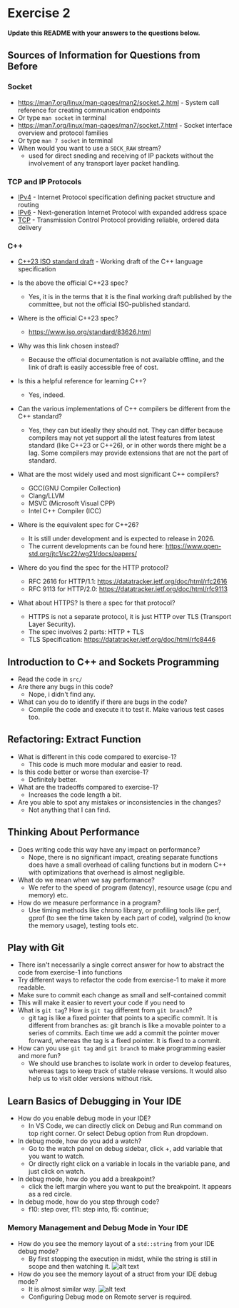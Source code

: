 # Exercise 2

**Update this README with your answers to the questions below.**

## Sources of Information for Questions from Before

### Socket 
- https://man7.org/linux/man-pages/man2/socket.2.html - System call reference
  for creating communication endpoints
- Or type `man socket` in terminal
- https://man7.org/linux/man-pages/man7/socket.7.html - Socket interface 
  overview and protocol families
- Or type `man 7 socket` in terminal
- When would you want to use a `SOCK_RAW` stream?
  - used for direct sneding and receiving of IP packets without the involvement of any transport layer packet handling.

### TCP and IP Protocols
- [IPv4](https://www.rfc-editor.org/info/rfc791) - Internet Protocol 
  specification defining packet structure and routing
- [IPv6](https://www.rfc-editor.org/info/rfc8200) - Next-generation Internet 
  Protocol with expanded address space
- [TCP](https://datatracker.ietf.org/doc/html/rfc9293) - Transmission Control 
  Protocol providing reliable, ordered data delivery
    
### C++
- [C++23 ISO standard draft](https://www.open-std.org/jtc1/sc22/wg21/docs/papers/2023/n4950.pdf) - 
  Working draft of the C++ language specification
- Is the above the official C++23 spec? 
  - Yes, it is in the terms that it is the final working draft published by the committee, but not the official ISO-published standard.
- Where is the official C++23 spec?
  - https://www.iso.org/standard/83626.html
- Why was this link chosen instead?
  - Because the official documentation is not available offline, and the link of draft is easily accessible free of cost.
- Is this a helpful reference for learning C++?
  - Yes, indeed.
- Can the various implementations of C++ compilers be different from the
  C++ standard?
  - Yes, they can but ideally they should not. They can differ because compilers may not yet support all the latest features from latest standard (like C++23 or C++26), or in other words there might be a lag. Some compilers may provide extensions that are not the part of standard.
- What are the most widely used and most significant C++ compilers?
  - GCC(GNU Compiler Collection)
  - Clang/LLVM
  - MSVC (Microsoft Visual CPP)
  - Intel C++ Compiler (ICC)
- Where is the equivalent spec for C++26?
  - It is still under development and is expected to release in 2026.
  - The current developments can be found here: https://www.open-std.org/jtc1/sc22/wg21/docs/papers/

- Where do you find the spec for the HTTP protocol?
  - RFC 2616 for HTTP/1.1: https://datatracker.ietf.org/doc/html/rfc2616
  - RFC 9113 for HTTP/2.0: https://datatracker.ietf.org/doc/html/rfc9113
- What about HTTPS? Is there a spec for that protocol?
  - HTTPS is not a separate protocol, it is just HTTP over TLS (Transport Layer Security).
  - The spec involves 2 parts: HTTP + TLS
  - TLS Specification: https://datatracker.ietf.org/doc/html/rfc8446
## Introduction to C++ and Sockets Programming

- Read the code in `src/`
- Are there any bugs in this code? 
  - Nope, i didn't find any.
- What can you do to identify if there are bugs in the code?
  - Compile the code and execute it  to test it. Make various test cases too.

## Refactoring: Extract Function

- What is different in this code compared to exercise-1?
  - This code is much more modular and easier to read.
- Is this code better or worse than exercise-1?
  - Definitely better.
- What are the tradeoffs compared to exercise-1?
  - Increases the code length a bit.
- Are you able to spot any mistakes or inconsistencies in the changes?
  - Not anything that I can find.
  
## Thinking About Performance

- Does writing code this way have any impact on performance?
  - Nope, there is no significant impact, creating separate functions does have a small overhead of calling functions but in modern C++ with optimizations that overhead is almost negligible.
- What do we mean when we say performance?
  - We refer to the speed of program (latency), resource usage (cpu and memory) etc.
- How do we measure performance in a program?
  - Use timing methods like chrono library, or profiling tools like perf, gprof (to see the time taken by each part of code), valgrind (to know the memory usage), testing tools etc.

## Play with Git

- There isn't necessarily a single correct answer for how to abstract the 
  code from exercise-1 into functions
- Try different ways to refactor the code from exercise-1 to make it more
  readable.
- Make sure to commit each change as small and self-contained commit
- This will make it easier to revert your code if you need to
- What is `git tag`? How is `git tag` different from `git branch`?
  - git tag is like a fixed pointer that points to a specific commit. It is different from branches as: 
  git branch is like a movable pointer to a series of commits. Each time we add a commit the pointer mover forward, whereas the tag is a fixed pointer. It is fixed to a commit.
- How can you use `git tag` and `git branch` to make programming easier and
  more fun?
  - We should use branches to isolate work in order to develop features, whereas tags to keep track of stable release versions. It would also help us to visit older versions without risk.

## Learn Basics of Debugging in Your IDE

- How do you enable debug mode in your IDE?
  - In VS Code, we can directly click on Debug and Run command on top right corner. Or select Debug option from Run dropdown.
- In debug mode, how do you add a watch?
  - Go to the watch panel on debug sidebar, click +, add variable that you want to watch.
  - Or directly right click on a variable in locals in the variable pane, and just click on watch.
- In debug mode, how do you add a breakpoint?
  - click the left margin where you want to put the breakpoint. It appears as a red circle.
- In debug mode, how do you step through code?
  - f10: step over, f11: step into, f5: continue;

### Memory Management and Debug Mode in Your IDE

- How do you see the memory layout of a `std::string` from your IDE debug mode?
  - By first stopping the execution in midst, while the string is still in scope and then watching it.
![alt text](image.png)
- How do you see the memory layout of a struct from your IDE debug mode?
  - It is almost similar way.
  ![alt text](image-1.png)
  - Configuring Debug mode on Remote server is required.